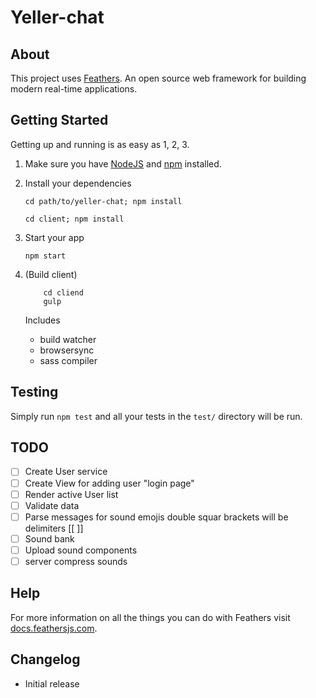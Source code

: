 # Yeller-chat

> 

## About

This project uses [Feathers](http://feathersjs.com). An open source web framework for building modern real-time applications.

## Getting Started

Getting up and running is as easy as 1, 2, 3.

1. Make sure you have [NodeJS](https://nodejs.org/) and [npm](https://www.npmjs.com/) installed.
2. Install your dependencies
    
    ```
    cd path/to/yeller-chat; npm install

    cd client; npm install
    ```

3. Start your app
    
    ```
    npm start
    ```

4. (Build client)

    ```
        cd cliend
        gulp
    ```

    Includes
    * build watcher
    * browsersync
    * sass compiler

## Testing

Simply run `npm test` and all your tests in the `test/` directory will be run.

## TODO

- [ ] Create User service
- [ ] Create View for adding user "login page"
- [ ] Render active User list
- [ ] Validate data
- [ ] Parse messages for sound emojis double squar brackets will be delimiters  \[\[ ]]
- [ ] Sound bank
- [ ] Upload sound components
- [ ] server compress sounds

## Help

For more information on all the things you can do with Feathers visit [docs.feathersjs.com](http://docs.feathersjs.com).

## Changelog

- Initial release

